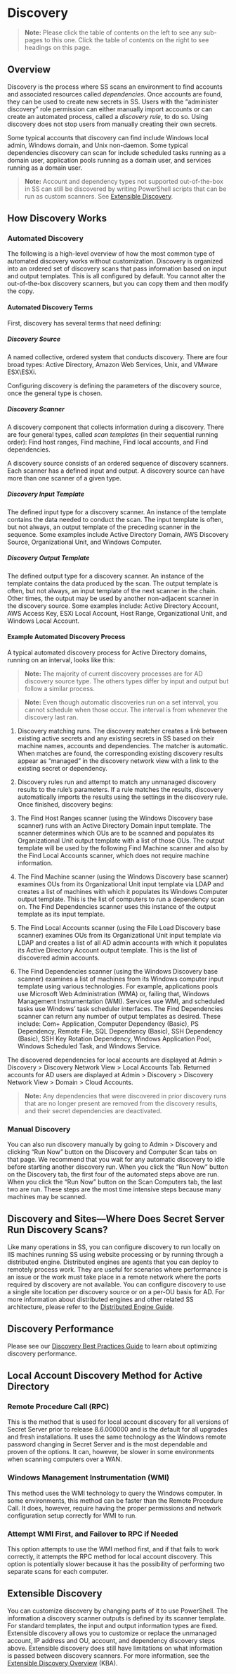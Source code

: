 [title]: # (Discovery)
[tags]: # (Discovery)
[priority]: # (1000)

# Discovery

> **Note:** Please click the table of contents on the left to see any sub-pages to this one. Click the table of contents on the right to see headings on this page.

## Overview

Discovery is the process where SS scans an environment to find accounts and associated resources called *dependencies*. Once accounts are found, they can be used to create new secrets in SS. Users with the “administer discovery” role permission can either manually import accounts or can create an automated process, called a *discovery rule*, to do so. Using discovery does not stop users from manually creating their own secrets.

Some typical accounts that discovery can find include Windows local admin, Windows domain, and Unix non-daemon. Some typical dependencies discovery can scan for include scheduled tasks running as a domain user, application pools running as a domain user, and services running as a domain user.

> **Note:** Account and dependency types not supported out-of-the-box in SS can still be discovered by writing PowerShell scripts that can be run as custom scanners. See [Extensible Discovery](#extensible-discovery).

## How Discovery Works

### Automated Discovery

The following is a high-level overview of how the most common type of automated discovery works without customization. Discovery is organized into an ordered set of discovery scans that pass information based on input and output templates. This is all configured by default. You cannot alter the out-of-the-box discovery scanners, but you can copy them and then modify the copy.

#### Automated Discovery Terms

First, discovery has several terms that need defining:

##### Discovery Source

A named collective, ordered system that conducts discovery. There are four broad types: Active Directory, Amazon Web Services, Unix, and VMware ESX\ESXi.

Configuring discovery is defining the parameters of the discovery source, once the general type is chosen.

##### Discovery Scanner

A discovery component that collects information during a discovery. There are four general types, called *scan templates* (in their sequential running order): Find host ranges, Find machine, Find local accounts, and Find dependencies.

A discovery source consists of an ordered sequence of discovery scanners. Each scanner has a defined input and output. A discovery source can have more than one scanner of a given type.

##### Discovery Input Template

The defined input type for a discovery scanner. An instance of the template contains the data needed to conduct the scan. The input template is often, but not always, an output template of the preceding scanner in the sequence. Some examples include Active Directory Domain, AWS Discovery Source, Organizational Unit, and Windows Computer.

##### Discovery Output Template

The defined output type for a discovery scanner. An instance of the template contains the data produced by the scan. The output template is often, but not always, an input template of the next scanner in the chain. Other times, the output may be used by another non-adjacent scanner in the discovery source. Some examples include: Active Directory Account, AWS Access Key, ESXi Local Account, Host Range, Organizational Unit, and Windows Local Account.

#### Example Automated Discovery Process

A typical automated discovery process for Active Directory domains, running on an interval, looks like this:

> **Note:** The majority of current discovery processes are for AD discovery source type. The others types differ by input and output but follow a similar process.

> **Note:** Even though automatic discoveries run on a set interval, you cannot schedule when those occur. The interval is from whenever the discovery last ran.

1. Discovery matching runs. The discovery matcher creates a link between existing active secrets and any existing secrets in SS based on their machine names, accounts and dependencies. The matcher is automatic. When matches are found, the corresponding existing discovery results appear as “managed” in the discovery network view with a link to the existing secret or dependency.

1. Discovery rules run and attempt to match any unmanaged discovery results to the rule’s parameters. If a rule matches the results, discovery automatically imports the results using the settings in the discovery rule. Once finished, discovery begins:

1. The Find Host Ranges scanner (using the Windows Discovery base scanner) runs with an Active Directory Domain input template. The scanner determines which OUs are to be scanned and populates its Organizational Unit output template with a list of those OUs. The output template will be used by the following Find Machine scanner and also by the Find Local Accounts scanner, which does not require machine information.

1. The Find Machine scanner (using the Windows Discovery base scanner) examines OUs from its Organizational Unit input template via LDAP and creates a list of machines with which it populates its Windows Computer output template. This is the list of computers to run a dependency scan on. The Find Dependencies scanner uses this instance of the output template as its input template.

1. The Find Local Accounts scanner (using the File Load Discovery base scanner) examines OUs from its Organizational Unit input template via LDAP and creates a list of all AD admin accounts with which it populates its Active Directory Account output template. This is the list of discovered admin accounts.

1. The Find Dependencies scanner (using the Windows Discovery base scanner) examines a list of machines from its Windows computer input template using various technologies. For example, applications pools use Microsoft Web Administration (WMA) or, failing that, Windows Management Instrumentation (WMI). Services use WMI, and scheduled tasks use Windows’ task scheduler interfaces. The Find Dependencies scanner can return any number of output templates as desired. These include: Com+ Application, Computer Dependency (Basic), PS Dependency, Remote File, SQL Dependency (Basic), SSH Dependency (Basic), SSH Key Rotation Dependency, Windows Application Pool, Windows Scheduled Task, and Windows Service.

The discovered dependencies for local accounts are displayed at Admin \> Discovery \> Discovery Network View \> Local Accounts Tab. Returned accounts for AD users are displayed at  Admin \> Discovery \> Discovery Network View \> Domain \> Cloud Accounts.

> **Note:** Any dependencies that were discovered in prior discovery runs that are no longer present are removed from the discovery results, and their secret dependencies are deactivated.

### Manual Discovery

You can also run discovery manually by going to Admin \> Discovery and clicking “Run Now” button on the Discovery and Computer Scan tabs on that page. We recommend that you wait for any automatic discovery to idle before starting another discovery run. When you click the “Run Now” button on the Discovery tab, the first four of the automated steps above are run. When you click the “Run Now” button on the Scan Computers tab, the last two are run. These steps are the most time intensive steps because many machines may be scanned.

## Discovery and Sites—Where Does Secret Server Run Discovery Scans?

Like many operations in SS, you can configure discovery to run locally on IIS machines running SS using website processing or by running through a distributed engine. Distributed engines are agents that you can deploy to remotely process work. They are useful for scenarios where performance is an issue or the work must take place in a remote network where the ports required by discovery are not available. You can configure discovery to use a single site location per discovery source or on a per-OU basis for AD. For more information about distributed engines and other related SS architecture, please refer to the [Distributed Engine Guide](https://updates.thycotic.net/secretserver/documents/SS_DistEngine.pdf).

## Discovery Performance

Please see our [Discovery Best Practices Guide](./discovery-best-practices/index.md) to learn about optimizing discovery performance.

## Local Account Discovery Method for Active Directory

### Remote Procedure Call (RPC)

This is the method that is used for local account discovery for all versions of Secret Server prior to release 8.6.000000 and is the default for all upgrades and fresh installations.  It uses the same technology as the Windows remote password changing in Secret Server and is the most dependable and proven of the options.  It can, however, be slower in some environments when scanning computers over a WAN.

### Windows Management Instrumentation (WMI)

This method uses the WMI technology to query the Windows computer.  In some environments, this method can be faster than the Remote Procedure Call.  It does, however, require having the proper permissions and network configuration setup correctly for WMI to run.

### Attempt WMI First, and Failover to RPC if Needed

This option attempts to use the WMI method first, and if that fails to work correctly, it attempts the RPC method for local account discovery.  This option is potentially slower because it has the possibility of performing two separate scans for each computer.

## Extensible Discovery

You can customize discovery by changing parts of it to use PowerShell. The information a discovery scanner outputs is defined by its scanner template. For standard templates, the input and output information types are fixed. Extensible discovery allows you to customize or replace the unmanaged account, IP address and OU, account, and dependency discovery steps above. Extensible discovery does still have limitations on what information is passed between discovery scanners. For more information, see the [Extensible Discovery Overview](https://thycotic.force.com/support/s/article/Scriptable-Discovery-Overview) (KBA).